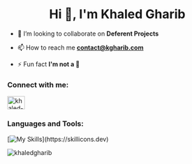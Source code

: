 <h1 align="center">Hi 👋, I'm Khaled Gharib</h1>

<!-- - 🌱 I’m currently learning **MERN Stack** -->

- 👯 I’m looking to collaborate on **Deferent Projects**

<!-- - 👨‍💻 All of my projects are available at [KhaledGharib.com](https://KhaledGharib.com) -->
- 📫 How to reach me **contact@kgharib.com**

<!-- - 📄 Know about my experiences [https://github.com/KhaledGharib](https://github.com/KhaledGharib) -->

- ⚡ Fun fact **I'm not a 🤖**

<h3 align="left">Connect with me:</h3>
<p align="left">
<a href="https://linkedin.com/in/khaled-gharib" target="blank"><img align="center" src="https://raw.githubusercontent.com/rahuldkjain/github-profile-readme-generator/master/src/images/icons/Social/linked-in-alt.svg" alt="khaled-gharib" height="30" width="40" /></a>
</p>

<h3 align="left">Languages and Tools:</h3>

<!-- [![My Skills](https://skillicons.dev/icons?i=html,css,js,sass,mongodb,express,react,nodejs,webpack,redux,babel,firebase,postman,git,vscode)](https://skillicons.dev) -->
[![My Skills](https://skillicons.dev/icons?i=js,ts,nextjs,react,nodejs,express,mongodb,postgres,prisma,tailwind,postman,)](https://skillicons.dev)

<p><img align="center" src="https://github-readme-stats.vercel.app/api/top-langs?username=khaledgharib&show_icons=true&locale=en&layout=compact&theme=dark" alt="khaledgharib" /></p>


